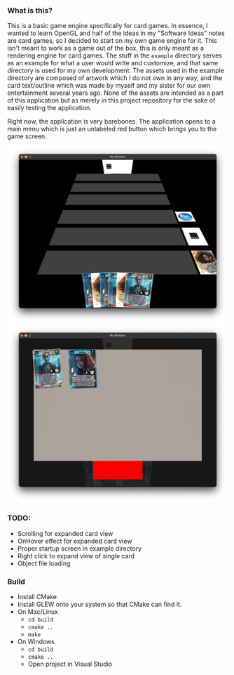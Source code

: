 ### What is this?

This is a basic game engine specifically for card games. In essence, I wanted to learn OpenGL and half of the ideas in my "Software Ideas" notes are card games, so I decided to start on my own game engine for it. This isn't meant to work as a game out of the box, this is only meant as a rendering engine for card games. The stuff in the `example` directory serves as an example for what a user would write and customize, and that same directory is used for my own development. The assets used in the example directory are composed of artwork which I do not own in any way, and the card text/outline which was made by myself and my sister for our own entertainment several years ago. None of the assets are intended as a part of this application but as merely in this project repository for the sake of easily testing the application.

Right now, the application is very barebones. The application opens to a main menu which is just an unlabeled red button which brings you to the game screen.

![Screenshot 1](./README/1.png "Screenshot 1")
![Screenshot 2](./README/2.png "Screenshot 2")

### TODO:
- Scrolling for expanded card view
- OnHover effect for expanded card view
- Proper startup screen in example directory
- Right click to expand view of single card
- Object file loading

### Build
- Install CMake
- Install GLEW onto your system so that CMake can find it.
- On Mac/Linux
  - `cd build`
  - `cmake ..`
  - `make`
- On Windows
  - `cd build`
  - `cmake ..`
  - Open project in Visual Studio
